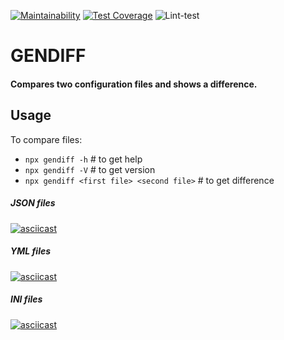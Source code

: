 [![Maintainability](https://api.codeclimate.com/v1/badges/11beb9e9755904a71c26/maintainability)](https://codeclimate.com/github/IoannP/frontend-project-lvl2/maintainability) [![Test Coverage](https://api.codeclimate.com/v1/badges/11beb9e9755904a71c26/test_coverage)](https://codeclimate.com/github/IoannP/frontend-project-lvl2/test_coverage) ![Lint-test](https://github.com/IoannP/frontend-project-lvl2/workflows/Lint-test/badge.svg)

# GENDIFF
#### Compares two configuration files and shows a difference.

## Usage
To compare files:
* ```npx gendiff -h``` # to get help
* ```npx gendiff -V``` # to get version
* ```npx gendiff <first file> <second file>```  # to get difference

##### JSON files
[![asciicast](https://asciinema.org/a/VWY7kuuCrywwJMogCq4OfYCaR.svg)](https://asciinema.org/a/VWY7kuuCrywwJMogCq4OfYCaR)

##### YML files
[![asciicast](https://asciinema.org/a/SCYLzH2mCFAtuDIgn0zeH6tKa.svg)](https://asciinema.org/a/SCYLzH2mCFAtuDIgn0zeH6tKa)

##### INI files
[![asciicast](https://asciinema.org/a/TEKrEOBclQ51Sd8qUx3AypD3t.svg)](https://asciinema.org/a/TEKrEOBclQ51Sd8qUx3AypD3t)